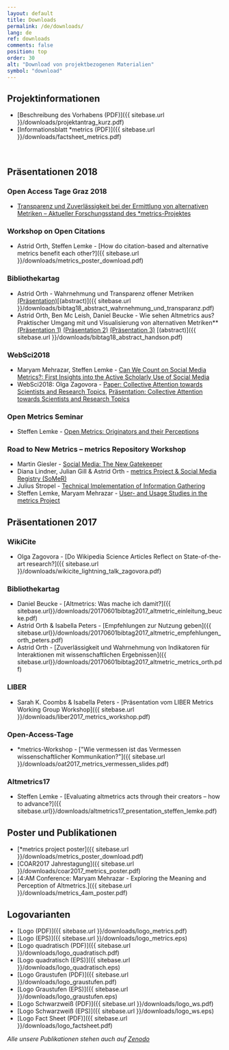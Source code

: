 ```yaml
---
layout: default
title: Downloads
permalink: /de/downloads/
lang: de
ref: downloads
comments: false
position: top
order: 30
alt: "Download von projektbezogenen Materialien"
symbol: "download"
---
```

<!-- Start editing content here -->

## Projektinformationen

* [Beschreibung des Vorhabens (PDF)]({{ sitebase.url }}/downloads/projektantrag_kurz.pdf)   
* [Informationsblatt \*metrics (PDF)]({{ sitebase.url }}/downloads/factsheet_metrics.pdf)  
<br/>

## Präsentationen 2018

### Open Access Tage Graz 2018
* [Transparenz und Zuverlässigkeit bei der Ermittlung von alternativen Metriken – Aktueller Forschungsstand des \*metrics-Projektes](https://zenodo.org/record/1410389)

### Workshop on Open Citations
* Astrid Orth, Steffen Lemke - [How do citation-based and alternative metrics benefit each other?]({{ sitebase.url }}/downloads/metrics_poster_download.pdf)

### Bibliothekartag
* Astrid Orth - Wahrnehmung und Transparenz offener Metriken [(Präsentation)](https://opus4.kobv.de/opus4-bib-info/files/3656/2018-06+BibTag_Berlin_Vortrag_Orth.pdf)[(abstract)]({{ sitebase.url }}/downloads/bibtag18_abstract_wahrnehmung_und_transparanz.pdf)
* Astrid Orth, Ben Mc Leish, Daniel Beucke - Wie sehen Altmetrics aus? Praktischer Umgang mit und Visualisierung von alternativen Metriken** [(Präsentation 1)](https://opus4.kobv.de/opus4-bib-info/files/3341/2018-06+BibTag_Berlin_Hands-On-Einf%C3%BChrung_Orth.pdf) [(Präsentation 2)](https://opus4.kobv.de/opus4-bib-info/files/3341/2018-06+BibTag_Berlin_Hands-On-Visualisierung_Orth.pdf) [(Präsentation 3)](https://opus4.kobv.de/opus4-bib-info/files/3341/Bibtag+2018+Berlin+-+Julius+Stropel.pdf)  [(abstract)]({{ sitebase.url }}/downloads/bibtag18_abstract_handson.pdf)

### WebSci2018 
* Maryam Mehrazar, Steffen Lemke - [Can We Count on Social Media Metrics?: First Insights into the Active Scholarly Use of Social Media](https://doi.org/10.1145/3201064.3201101)
* WebSci2018: Olga Zagovora - [Paper: Collective Attention towards Scientists and Research Topics](https://doi.org/10.1145/3201064.3201097), [Präsentation: Collective Attention towards Scientists and Research Topics](https://www.slideshare.net/OlgaZagovora1/collective-attention-towards-scientists-and-research-topics)

### Open Metrics Seminar
* Steffen Lemke - [Open Metrics: Originators and their Perceptions](https://doi.org/10.5281/zenodo.1254924)

### Road to New Metrics – metrics Repository Workshop
* Martin Giesler - [Social Media: The New Gatekeeper](https://zenodo.org/record/1250028)
* Diana Lindner, Julian Gill & Astrid Orth - [metrics Project & Social Media Registry (SoMeR)](http://doi.org/10.5281/zenodo.1250032)
* Julius Stropel - [Technical Implementation of Information Gathering](http://doi.org/10.5281/zenodo.1250034)
* Steffen Lemke, Maryam Mehrazar - [User- and Usage Studies in the metrics Project](https://doi.org/10.5281/zenodo.1283183)

## Präsentationen 2017

### WikiCite
* Olga Zagovora - [Do Wikipedia Science Articles Reflect on State-of-the-art research?]({{ sitebase.url }}/downloads/wikicite_lightning_talk_zagovora.pdf)   

### Bibliothekartag
* Daniel Beucke - [Altmetrics: Was mache ich damit?]({{ sitebase.url}}/downloads/20170601bibtag2017_altmetric_einleitung_beucke.pdf)  
* Astrid Orth & Isabella Peters - [Empfehlungen zur Nutzung geben]({{ sitebase.url}}/downloads/20170601bibtag2017_altmetric_empfehlungen_orth_peters.pdf)  
* Astrid Orth - [Zuverlässigkeit und Wahrnehmung von Indikatoren für Interaktionen mit wissenschaftlichen Ergebnissen]({{ sitebase.url}}/downloads/20170601bibtag2017_altmetric_metrics_orth.pdf)  

### LIBER
* Sarah K. Coombs & Isabella Peters - [Präsentation vom LIBER Metrics Working Group Workshop]({{ sitebase.url }}/downloads/liber2017_metrics_workshop.pdf)  

### Open-Access-Tage 
* \*metrics-Workshop - ["Wie vermessen ist das Vermessen wissenschaftlicher Kommunikation?"]({{ sitebase.url }}/downloads/oat2017_metrics_vermessen_slides.pdf)

### Altmetrics17
* Steffen Lemke - [Evaluating altmetrics acts through their creators – how to advance?]({{ sitebase.url}}/downloads/altmetrics17_presentation_steffen_lemke.pdf)  

## Poster und Publikationen

* [\*metrics project poster]({{ sitebase.url }}/downloads/metrics_poster_download.pdf)
* [COAR2017 Jahrestagung]({{ sitebase.url }}/downloads/coar2017_metrics_poster.pdf)  
* [4:AM Conference:  Maryam Mehrazar - Exploring the Meaning and Perception of Altmetrics.]({{ sitebase.url }}/downloads/metrics_4am_poster.pdf)

## Logovarianten

* [Logo (PDF)]({{ sitebase.url }}/downloads/logo_metrics.pdf)
* [Logo (EPS)]({{ sitebase.url }}/downloads/logo_metrics.eps)
* [Logo quadratisch (PDF)]({{ sitebase.url }}/downloads/logo_quadratisch.pdf)
* [Logo quadratisch (EPS)]({{ sitebase.url }}/downloads/logo_quadratisch.eps)
* [Logo Graustufen (PDF)]({{ sitebase.url }}/downloads/logo_graustufen.pdf)
* [Logo Graustufen (EPS)]({{ sitebase.url }}/downloads/logo_graustufen.eps)  
* [Logo Schwarzweiß (PDF)]({{ sitebase.url }}/downloads/logo_ws.pdf)  
* [Logo Schwarzweiß (EPS)]({{ sitebase.url }}/downloads/logo_ws.eps)  
* [Logo Fact Sheet (PDF)]({{ sitebase.url }}/downloads/logo_factsheet.pdf)   

*Alle unsere Publikationen stehen auch auf [Zenodo](https://zenodo.org/communities/metrics-project?page=1&size=20)*
